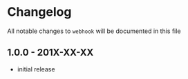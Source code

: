 # Changelog

All notable changes to `webhook` will be documented in this file

## 1.0.0 - 201X-XX-XX

- initial release
